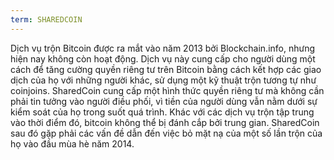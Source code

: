 ```yaml
---
term: SHAREDCOIN
---
```


Dịch vụ trộn Bitcoin được ra mắt vào năm 2013 bởi Blockchain.info, nhưng hiện nay không còn hoạt động. Dịch vụ này cung cấp cho người dùng một cách để tăng cường quyền riêng tư trên Bitcoin bằng cách kết hợp các giao dịch của họ với những người khác, sử dụng một kỹ thuật trộn tương tự như coinjoins. SharedCoin cung cấp một hình thức quyền riêng tư mà không cần phải tin tưởng vào người điều phối, vì tiền của người dùng vẫn nằm dưới sự kiểm soát của họ trong suốt quá trình. Khác với các dịch vụ trộn tập trung vào thời điểm đó, bitcoin không thể bị đánh cắp bởi trung gian. SharedCoin sau đó gặp phải các vấn đề dẫn đến việc bỏ mặt nạ của một số lần trộn của họ vào đầu mùa hè năm 2014.